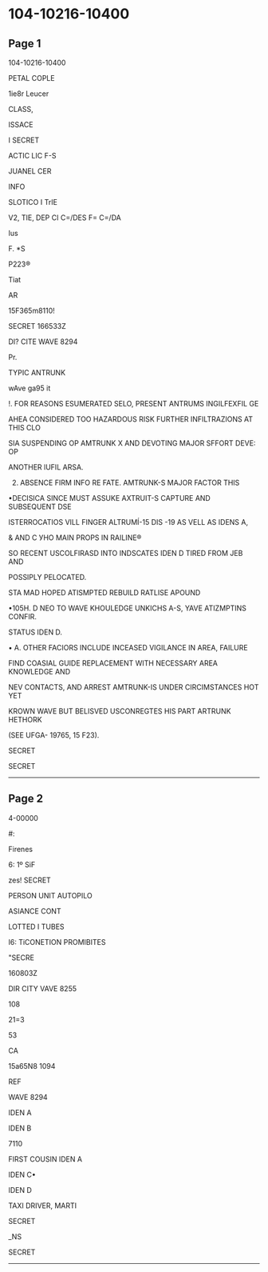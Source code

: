 # 104-10216-10400

## Page 1

104-10216-10400

PETAL COPLE

1ie8r Leucer

CLASS,

ISSACE

I SECRET

ACTIC LIC F-S

JUANEL CER

INFO

SLOTICO I TrIE

V2, TIE, DEP CI C=/DES F= C=/DA

Ius

F. *S

P223®

Tiat

AR

15F365m8110!

SECRET 166533Z

DI? CITE WAVE 8294

Pr.

TYPIC ANTRUNK

wAve ga95 it

!. FOR REASONS ESUMERATED SELO, PRESENT ANTRUMS INGILFEXFIL GE

AHEA CONSIDERED TOO HAZARDOUS RISK FURTHER INFILTRAZIONS AT THIS CLO

SIA SUSPENDING OP AMTRUNK X AND DEVOTING MAJOR SFFORT DEVE: OP

ANOTHER lUFIL ARSA.

2. ABSENCE FIRM INFO RE FATE. AMTRUNK-S MAJOR FACTOR THIS

•DECISICA SINCE MUST ASSUKE AXTRUIT-S CAPTURE AND SUBSEQUENT DSE

ISTERROCATIOS VILL FINGER ALTRUMÍ-15 DIS -19 AS VELL AS IDENS A,

& AND С УНО MAIN PROPS IN RAILINE®

SO RECENT USCOLFIRASD INTO INDSCATES IDEN D TIRED FROM JEB AND

POSSIPLY PELOCATED.

STA MAD HOPED ATISMPTED REBUILD RATLISE APOUND

•105H. D NEO TO WAVE KHOULEDGE UNKICHS A-S, YAVE ATIZMPTINS CONFIR.

STATUS IDEN D.

• A. OTHER FACIORS INCLUDE INCEASED VIGILANCE IN AREA, FAILURE

FIND COASIAL GUIDE REPLACEMENT WITH NECESSARY AREA KNOWLEDGE AND

NEV CONTACTS, AND ARREST AMTRUNK-IS UNDER CIRCIMSTANCES HOT YET

KROWN WAVE BUT BELISVED USCONREGTES HIS PART ARTRUNK HETHORK

(SEE UFGA- 19765, 15 F23).

SECRET

SECRET

---

## Page 2

4-00000

#:

Firenes

6: 1º SiF

zes! SECRET

PERSON UNIT AUTOPILO

ASIANCE CONT

LOTTED I TUBES

I6: TiCONETION PROMIBITES

"SECRE

160803Z

DIR CITY VAVE 8255

108

21=3

53

CA

15a65N8 1094

REF

WAVE 8294

IDEN A

IDEN B

7110

FIRST COUSIN IDEN A

IDEN C•

IDEN D

TAXI DRIVER, MARTI

SECRET

_NS

SECRET

---

